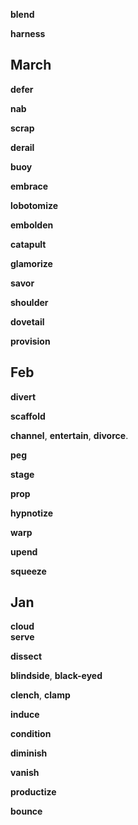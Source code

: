 
**blend** 

**harness** 

## March

**defer**

**nab**  

**scrap**  

**derail**

**buoy**

**embrace**

**lobotomize**

**embolden**

**catapult**  

**glamorize**

**savor**

**shoulder**

**dovetail** 

**provision**

## Feb 

**divert**

**scaffold**

**channel**, **entertain**, **divorce**.  

**peg**

**stage**

**prop**

**hypnotize**

**warp**

**upend**

**squeeze**

## Jan 

**cloud**  
**serve** 

**dissect**

**blindside**, **black-eyed**

**clench**, **clamp**  

**induce**

**condition**

**diminish**

**vanish**

**productize**

**bounce** 

